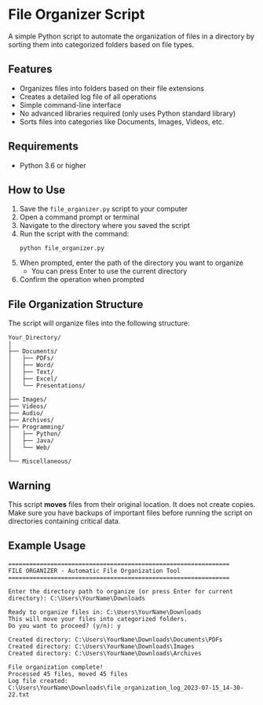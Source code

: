 # File Organizer Script

A simple Python script to automate the organization of files in a directory by sorting them into categorized folders based on file types.

## Features

- Organizes files into folders based on their file extensions
- Creates a detailed log file of all operations
- Simple command-line interface
- No advanced libraries required (only uses Python standard library)
- Sorts files into categories like Documents, Images, Videos, etc.

## Requirements

- Python 3.6 or higher

## How to Use

1. Save the `file_organizer.py` script to your computer
2. Open a command prompt or terminal
3. Navigate to the directory where you saved the script
4. Run the script with the command:
   ```
   python file_organizer.py
   ```
5. When prompted, enter the path of the directory you want to organize
   - You can press Enter to use the current directory
6. Confirm the operation when prompted

## File Organization Structure

The script will organize files into the following structure:

```
Your_Directory/
│
├── Documents/
│   ├── PDFs/
│   ├── Word/
│   ├── Text/
│   ├── Excel/
│   └── Presentations/
│
├── Images/
├── Videos/
├── Audio/
├── Archives/
├── Programming/
│   ├── Python/
│   ├── Java/
│   └── Web/
│
└── Miscellaneous/
```

## Warning

This script **moves** files from their original location. It does not create copies. Make sure you have backups of important files before running the script on directories containing critical data.

## Example Usage

```
===============================================================
FILE ORGANIZER - Automatic File Organization Tool
===============================================================

Enter the directory path to organize (or press Enter for current directory): C:\Users\YourName\Downloads

Ready to organize files in: C:\Users\YourName\Downloads
This will move your files into categorized folders.
Do you want to proceed? (y/n): y

Created directory: C:\Users\YourName\Downloads\Documents\PDFs
Created directory: C:\Users\YourName\Downloads\Images
Created directory: C:\Users\YourName\Downloads\Archives

File organization complete!
Processed 45 files, moved 45 files
Log file created: C:\Users\YourName\Downloads\file_organization_log_2023-07-15_14-30-22.txt 